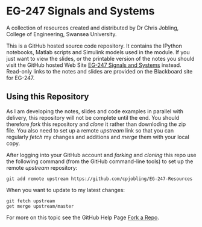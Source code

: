 # EG-247 Signals and Systems

A collection of resources created and distributed by
Dr Chris Jobling, College of Engineering, Swansea University.

This is a GitHub hosted source code repository. It contains the IPython notebooks, Matlab scripts and Simulink models used in the module. If you just want to view the slides, or the printable version of the notes you should visit the GitHub hosted Web Site [EG-247 Signals and Systems](http://cpjobling.github.io/EG-247-Resources) instead. Read-only links to the notes and slides are provided on the Blackboard site for EG-247.


## Using this Repository

As I am developing the notes, slides and code examples in parallel with delivery, this repository will not be complete until the end. You should therefore *fork* this repository and *clone* it rather than downloding the zip file. You also need to set up a remote *upstream* link so that you can regularly *fetch* my changes and additions and *merge* them with your local copy.

After logging into your GitHub account and *forking* and *cloning* this repo use the following command (from the GitHub command-line tools) to set up the remote *upstream* repository:

    git add remote upstream https://github.com/cpjobling/EG-247-Resources
    
When you want to update to my latest changes:

    git fetch upstream
    get merge upstream/master
    
For more on this topic see the GitHub Help Page [Fork a Repo](https://help.github.com/articles/fork-a-repo).
    
